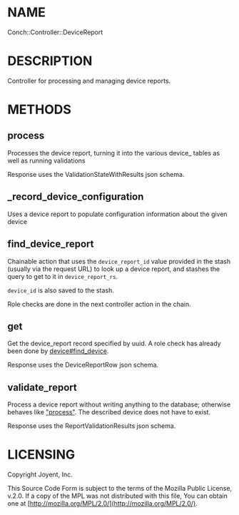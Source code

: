 # NAME

Conch::Controller::DeviceReport

# DESCRIPTION

Controller for processing and managing device reports.

# METHODS

## process

Processes the device report, turning it into the various device\_ tables as well
as running validations

Response uses the ValidationStateWithResults json schema.

## \_record\_device\_configuration

Uses a device report to populate configuration information about the given device

## find\_device\_report

Chainable action that uses the `device_report_id` value provided in the stash (usually via the
request URL) to look up a device report, and stashes the query to get to it in
`device_report_rs`.

`device_id` is also saved to the stash.

Role checks are done in the next controller action in the chain.

## get

Get the device\_report record specified by uuid.
A role check has already been done by [device#find\_device](../modules/Conch%3A%3AController%3A%3ADevice#find_device).

Response uses the DeviceReportRow json schema.

## validate\_report

Process a device report without writing anything to the database; otherwise behaves like
["process"](#process). The described device does not have to exist.

Response uses the ReportValidationResults json schema.

# LICENSING

Copyright Joyent, Inc.

This Source Code Form is subject to the terms of the Mozilla Public License,
v.2.0. If a copy of the MPL was not distributed with this file, You can obtain
one at [http://mozilla.org/MPL/2.0/](http://mozilla.org/MPL/2.0/).
